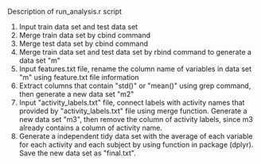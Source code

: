 Description of run_analysis.r script
1. Input train data set and test data set
2. Merge train data set by cbind command
3. Merge test data set by cbind command
4. Merge train data set and test data set by rbind command to generate a data set "m"
5. Input features.txt file, rename the column name of variables in data set "m" using feature.txt file information
6. Extract columns that contain "std()" or "mean()" using grep command, then generate a new data set "m2"
7. Input "activity_labels.txt" file, connect labels with activity names that provided by "activity_labels.txt" file using merge function. Generate a new data set "m3", then remove the column of activity labels, since m3 already contains a column of activity name.
8. Generate a independent tidy data set with the average of each variable for each activity and each subject by using function in package (dplyr). Save the new data set as "final.txt".
 


